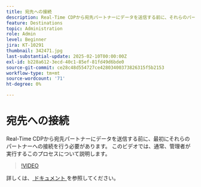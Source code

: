```yaml
---
title: 宛先への接続
description: Real-Time CDPから宛先パートナーにデータを送信する前に、それらのパートナーへの接続を設定する必要があります。 詳しくは、このビデオを参照してください。
feature: Destinations
topic: Administration
role: Admin
level: Beginner
jira: KT-10291
thumbnail: 342471.jpg
last-substantial-update: 2025-02-10T00:00:00Z
exl-id: b228a612-3ecd-40c1-85ef-81fd49d6bde0
source-git-commit: ce28c48d554727ce42803400373826315f5b2153
workflow-type: tm+mt
source-wordcount: '71'
ht-degree: 0%

---
```


# 宛先への接続

Real-Time CDPから宛先パートナーにデータを送信する前に、最初にそれらのパートナーへの接続を行う必要があります。 このビデオでは、通常、管理者が実行するこのプロセスについて説明します。

>[!VIDEO](https://video.tv.adobe.com/v/342471/?learn=on)

詳しくは、[ ドキュメント ](https://experienceleague.adobe.com/en/docs/experience-platform/destinations/ui/connect-destination) を参照してください。
